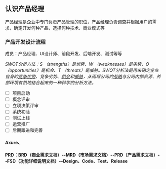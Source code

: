 ## 认识产品经理

产品经理是企业中专门负责产品管理的职位，产品经理负责调查并根据用户的需求，确定开发何种产品，选择何种技术、商业模式等

### 产品开发设计流程

成员：产品经理、UI设计师、前段开发、后端开发、测试等等

_SWOT分析方法：S （strengths）是优势、W （weaknesses）是劣势，O （opportunities）是机会、T （threats）是威胁。SWOT分析法是用来确定企业自身的_[_竞争优势_](http://baike.baidu.com/item/竞争优势/80963)_、竞争劣势、_[_机会_](http://baike.baidu.com/item/机会/32684)_和_[_威胁_](http://baike.baidu.com/item/威胁/39922)_，从而将公司的_[_战略_](http://baike.baidu.com/item/战略/1210606)_与公司内部资源、外部环境有机地结合起来的一种科学的分析方法。_

* [ ] 项目启动
* [ ] 概念评审
* [ ] 立项决策评审
* [ ] 系统初验
* [ ] 测试上线
* [ ] 运营推广
* [ ] 后期跟进和完善

#### Axure、

#### PRD：BRD（商业需求文档）--MRD（市场需求文档）--PRD（产品需求文档）--FSD（功能详细说明文档）--Design、Code、Test、Release



